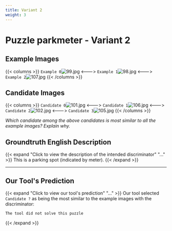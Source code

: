 ```yaml
---
title: Variant 2
weight: 3
---
```


# Puzzle parkmeter - Variant 2

## Example Images
{{< columns >}}
`Example 0`![99.jpg](/natscene_data/images/99.jpg)
<--->
`Example 1`![98.jpg](/natscene_data/images/98.jpg)
<--->
`Example 2`![107.jpg](/natscene_data/images/107.jpg)
{{< /columns >}}

## Candidate Images
{{< columns >}}
`Candidate 0`![101.jpg](/natscene_data/images/101.jpg)
<--->
`Candidate 1`![106.jpg](/natscene_data/images/106.jpg)
<--->
`Candidate 2`![102.jpg](/natscene_data/images/102.jpg)
<--->
`Candidate 3`![105.jpg](/natscene_data/images/105.jpg)
{{< /columns >}}

*Which candidate among the above candidates is most similar to all the example images? Explain why.*

## Groundtruth English Description

{{< expand "Click to view the description of the intended discriminator" "..." >}}
This is a parking spot (indicated by meter).
{{< /expand >}}

---



## Our Tool's Prediction

{{< expand "Click to view our tool's prediction" "..." >}}
Our tool selected `Candidate ?` as being the most similar to the example images with the discriminator:
```plaintext
The tool did not solve this puzzle
```
{{< /expand >}}
